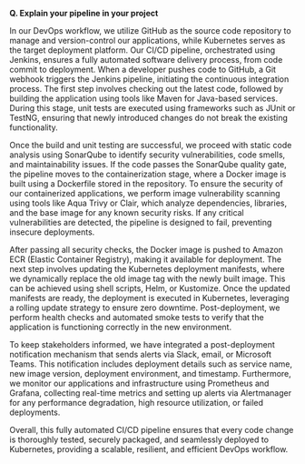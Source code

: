 **Q. Explain your pipeline in your project**

In our DevOps workflow, we utilize GitHub as the source code repository to manage and version-control our applications, while Kubernetes serves as the target deployment platform. Our CI/CD pipeline, orchestrated using Jenkins, ensures a fully automated software delivery process, from code commit to deployment. When a developer pushes code to GitHub, a Git webhook triggers the Jenkins pipeline, initiating the continuous integration process. The first step involves checking out the latest code, followed by building the application using tools like Maven for Java-based services. During this stage, unit tests are executed using frameworks such as JUnit or TestNG, ensuring that newly introduced changes do not break the existing functionality.

Once the build and unit testing are successful, we proceed with static code analysis using SonarQube to identify security vulnerabilities, code smells, and maintainability issues. If the code passes the SonarQube quality gate, the pipeline moves to the containerization stage, where a Docker image is built using a Dockerfile stored in the repository. To ensure the security of our containerized applications, we perform image vulnerability scanning using tools like Aqua Trivy or Clair, which analyze dependencies, libraries, and the base image for any known security risks. If any critical vulnerabilities are detected, the pipeline is designed to fail, preventing insecure deployments.

After passing all security checks, the Docker image is pushed to Amazon ECR (Elastic Container Registry), making it available for deployment. The next step involves updating the Kubernetes deployment manifests, where we dynamically replace the old image tag with the newly built image. This can be achieved using shell scripts, Helm, or Kustomize. Once the updated manifests are ready, the deployment is executed in Kubernetes, leveraging a rolling update strategy to ensure zero downtime. Post-deployment, we perform health checks and automated smoke tests to verify that the application is functioning correctly in the new environment.

To keep stakeholders informed, we have integrated a post-deployment notification mechanism that sends alerts via Slack, email, or Microsoft Teams. This notification includes deployment details such as service name, new image version, deployment environment, and timestamp. Furthermore, we monitor our applications and infrastructure using Prometheus and Grafana, collecting real-time metrics and setting up alerts via Alertmanager for any performance degradation, high resource utilization, or failed deployments.

Overall, this fully automated CI/CD pipeline ensures that every code change is thoroughly tested, securely packaged, and seamlessly deployed to Kubernetes, providing a scalable, resilient, and efficient DevOps workflow.
